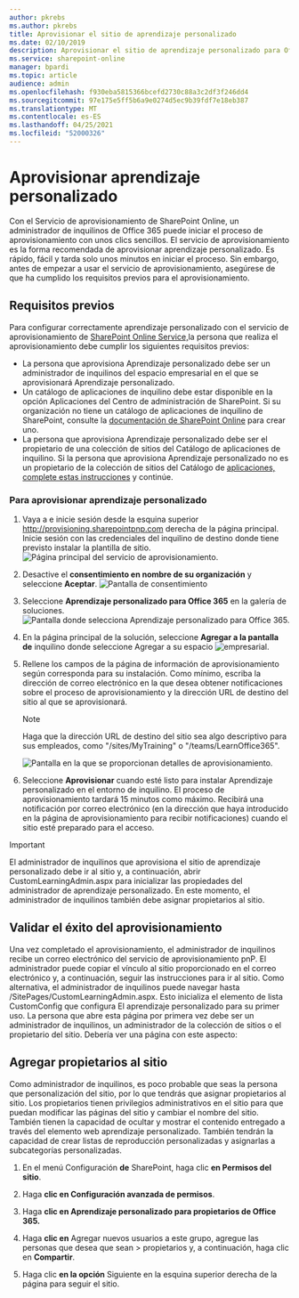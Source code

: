 ```yaml
---
author: pkrebs
ms.author: pkrebs
title: Aprovisionar el sitio de aprendizaje personalizado
ms.date: 02/10/2019
description: Aprovisionar el sitio de aprendizaje personalizado para Office 365 a través del motor de aprovisionamiento de SharePoint
ms.service: sharepoint-online
manager: bpardi
ms.topic: article
audience: admin
ms.openlocfilehash: f930eba5815366bcefd2730c88a3c2df3f246dd4
ms.sourcegitcommit: 97e175e5ff5b6a9e0274d5ec9b39fdf7e18eb387
ms.translationtype: MT
ms.contentlocale: es-ES
ms.lasthandoff: 04/25/2021
ms.locfileid: "52000326"
---
```

# <a name="provision-custom-learning"></a>Aprovisionar aprendizaje personalizado

Con el Servicio de aprovisionamiento de SharePoint Online, un administrador de inquilinos de Office 365 puede iniciar el proceso de aprovisionamiento con unos clics sencillos. El servicio de aprovisionamiento es la forma recomendada de aprovisionar aprendizaje personalizado. Es rápido, fácil y tarda solo unos minutos en iniciar el proceso. Sin embargo, antes de empezar a usar el servicio de aprovisionamiento, asegúrese de que ha cumplido los requisitos previos para el aprovisionamiento.

## <a name="prerequisites"></a>Requisitos previos
 
Para configurar correctamente aprendizaje personalizado con el servicio de aprovisionamiento de [SharePoint Online Service,](https://provisioning.sharepointpnp.com)la persona que realiza el aprovisionamiento debe cumplir los siguientes requisitos previos: 
 
- La persona que aprovisiona Aprendizaje personalizado debe ser un administrador de inquilinos del espacio empresarial en el que se aprovisionará Aprendizaje personalizado.  
- Un catálogo de aplicaciones de inquilino debe estar disponible en la opción Aplicaciones del Centro de administración de SharePoint. Si su organización no tiene un catálogo de aplicaciones de inquilino de SharePoint, consulte la [documentación de SharePoint Online](/sharepoint/use-app-catalog) para crear uno.  
- La persona que aprovisiona Aprendizaje personalizado debe ser el propietario de una colección de sitios del Catálogo de aplicaciones de inquilino. Si la persona que aprovisiona Aprendizaje personalizado no es un propietario de la colección de sitios del Catálogo de [aplicaciones, complete estas instrucciones](addappadmin.md) y continúe. 

### <a name="to-provision-custom-learning"></a>Para aprovisionar aprendizaje personalizado

1. Vaya a e inicie sesión desde la esquina superior http://provisioning.sharepointpnp.com derecha de la página principal.   Inicie sesión con las credenciales del inquilino de destino donde tiene previsto instalar la plantilla de sitio.
![Página principal del servicio de aprovisionamiento.](media/inst_signin.png)

2. Desactive el **consentimiento en nombre de su organización** y seleccione **Aceptar**.
![Pantalla de consentimiento](media/inst_perms.png)

3. Seleccione **Aprendizaje personalizado para Office 365** en la galería de soluciones.
![Pantalla donde selecciona Aprendizaje personalizado para Office 365.](media/inst_select.png)

4. En la página principal de la solución, seleccione **Agregar a la pantalla de** inquilino donde seleccione Agregar a su espacio 
 ![ empresarial.](media/inst_add.png)

5. Rellene los campos de la página de información de aprovisionamiento según corresponda para su instalación. Como mínimo, escriba la dirección de correo electrónico en la que desea obtener notificaciones sobre el proceso de aprovisionamiento y la dirección URL de destino del sitio al que se aprovisionará.  
   > [!NOTE]
   > Haga que la dirección URL de destino del sitio sea algo descriptivo para sus empleados, como "/sites/MyTraining" o "/teams/LearnOffice365".

   ![Pantalla en la que se proporcionan detalles de aprovisionamiento.](media/inst_options.png)

6. Seleccione **Aprovisionar** cuando esté listo para instalar Aprendizaje personalizado en el entorno de inquilino.  El proceso de aprovisionamiento tardará 15 minutos como máximo. Recibirá una notificación por correo electrónico (en la dirección que haya introducido en la página de aprovisionamiento para recibir notificaciones) cuando el sitio esté preparado para el acceso.

> [!IMPORTANT]
> El administrador de inquilinos que aprovisiona el sitio de aprendizaje personalizado debe ir al sitio y, a continuación, abrir CustomLearningAdmin.aspx para inicializar las propiedades del administrador de aprendizaje personalizado. En este momento, el administrador de inquilinos también debe asignar propietarios al sitio. 

## <a name="validate-provisioning-success"></a>Validar el éxito del aprovisionamiento

Una vez completado el aprovisionamiento, el administrador de inquilinos recibe un correo electrónico del servicio de aprovisionamiento pnP. El administrador puede copiar el vínculo al sitio proporcionado en el correo electrónico y, a continuación, seguir las instrucciones para ir al sitio. Como alternativa, el administrador de inquilinos puede navegar hasta <your-site-collection-url>/SitePages/CustomLearningAdmin.aspx. Esto inicializa el elemento de lista CustomConfig que configura El aprendizaje personalizado para su primer uso. La persona que abre esta página por primera vez debe ser un administrador de inquilinos, un administrador de la colección de sitios o el propietario del sitio. Debería ver una página con este aspecto: 

## <a name="add-owners-to-site"></a>Agregar propietarios al sitio
Como administrador de inquilinos, es poco probable que seas la persona que personalización del sitio, por lo que tendrás que asignar propietarios al sitio. Los propietarios tienen privilegios administrativos en el sitio para que puedan modificar las páginas del sitio y cambiar el nombre del sitio. También tienen la capacidad de ocultar y mostrar el contenido entregado a través del elemento web aprendizaje personalizado. También tendrán la capacidad de crear listas de reproducción personalizadas y asignarlas a subcategorías personalizadas.  

1. En el menú Configuración **de** SharePoint, haga clic **en Permisos del sitio**.
2. Haga **clic en Configuración avanzada de permisos**.
3. Haga **clic en Aprendizaje personalizado para propietarios de Office 365.**
4. Haga **clic en** Agregar nuevos usuarios a este grupo, agregue las personas que desea que sean  >  propietarios y, a continuación, haga clic en **Compartir**.

8. Haga clic **en la opción** Siguiente en la esquina superior derecha de la página para seguir el sitio.  
